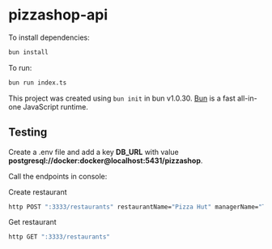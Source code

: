 # pizzashop-api

To install dependencies:

```bash
bun install
```

To run:

```bash
bun run index.ts
```

This project was created using `bun init` in bun v1.0.30. [Bun](https://bun.sh) is a fast all-in-one JavaScript runtime.


## Testing

Create a .env file and add a key **DB_URL** with value **postgresql://docker:docker@localhost:5431/pizzashop**.

Call the endpoints in console:

Create restaurant

```bash
http POST ":3333/restaurants" restaurantName="Pizza Hut" managerName="Thiago Santana" phone="123456789" email="manager.thiago@pizzashop.com" 
```

Get restaurant

```bash
http GET ":3333/restaurants"
```